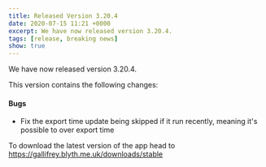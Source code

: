 ```yaml
---
title: Released Version 3.20.4
date: 2020-07-15 11:21 +0000
excerpt: We have now released version 3.20.4.
tags: [release, breaking news]
show: true
---
```


We have now released version 3.20.4.

This version contains the following changes:

#### Bugs

* Fix the export time update being skipped if it run recently, meaning it's possible to over export time


To download the latest version of the app head to <https://gallifrey.blyth.me.uk/downloads/stable>
